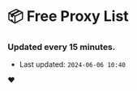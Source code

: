 # :package: Free Proxy List
### Updated every 15 minutes.

- Last updated: `2024-06-06 10:40`

:heart:
